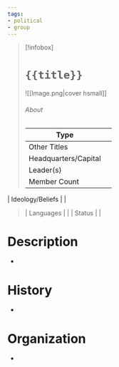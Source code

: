 ```yaml
---
tags:
- political
- group
---
```

> [!infobox]
> # `{{title}}`
> ![[Image.png|cover hsmall]]
> ###### About
> | Type |  |
> | ---- | ---- |
> | Other Titles |  |
> | Headquarters/Capital | |
> | Leader(s) |  |
> | Member Count |   |
| Ideology/Beliefs |   |
> | Languages |  |
> | Status |  |

# Description
-
# History
-
# Organization
-